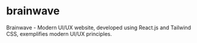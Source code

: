 # brainwave
Brainwave - Modern UI/UX website, developed using React.js and Tailwind CSS, exemplifies modern UI/UX principles.
